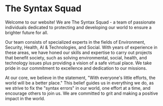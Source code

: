 # The Syntax Squad

Welcome to our website! We are The Syntax Squad - a team of passionate individuals dedicated to protecting and developing our world to ensure a brighter future for all.

Our team consists of specialized experts in the fields of Environment, Security, Health, AI & Technologies, and Social. With years of experience in these areas, we have honed our skills and expertise to carry out projects that benefit society, such as solving environmental, social, health, and technology issues plus providing a vision of a safe virtual place. We take pride in our commitment to excellence and dedication to our missions.

At our core, we believe in the statement, "With everyone's little efforts, the world will be a better place." This belief guides us in everything we do, as we strive to fix the "syntax errors" in our world, one effort at a time, and encourage others to join us. We are committed to grit and making a positive impact in the world.
